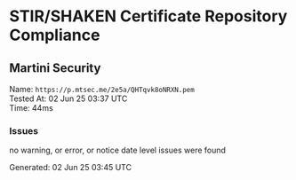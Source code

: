 # STIR/SHAKEN Certificate Repository Compliance

## Martini Security

Name: `https://p.mtsec.me/2e5a/QHTqvk8oNRXN.pem`\
Tested At: 02 Jun 25 03:37 UTC\
Time: 44ms

### Issues

no warning, or error, or notice date level issues were found

Generated: 02 Jun 25 03:45 UTC
